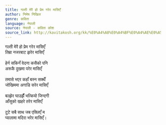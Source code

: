 ```yaml
---
title: गल्ती मेरै हो प्रेम गरेर मासिएँ
author: निमेष निखिल
genre: कविता
language: नेपाली
source: नेपाली - कविता कोश
source_link: http://kavitakosh.org/kk/%E0%A4%A8%E0%A4%BF%E0%A4%AE%E0%A5%87%E0%A4%B7_%E0%A4%A8%E0%A4%BF%E0%A4%96%E0%A4%BF%E0%A4%B2
---
```


गल्ती मेरै हो प्रेम गरेर मासिएँ  
तिम्रा नजरबाट झरेर मासिएँ  
   
हेर्न सकिनँ वेदना कसैको पनि  
अरूकै दुखमा परेर मासिएँ  
   
तमासे भएर कहाँ बस्न सक्थेँ  
जोखिममा अगाडि सरेर मासिएँ  
   
बल्झेर घाउझैँ भत्कियो जिन्दगी  
आँसुको खहरे तरेर मासिएँ  
   
टुटे सबै साथ जब एक्लिएँ म  
प्यालामा मदिरा भरेर मासिएँ।
